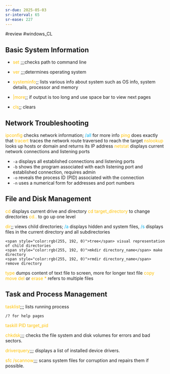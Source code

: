 ```yaml
---
sr-due: 2025-05-03
sr-interval: 65
sr-ease: 227
---
```


#review
#windows_CL

## Basic System Information

- <span style="color:rgb(255, 192, 0)">set</span> ;;;checks path to command line
<!--SR:!2025-09-05,143,234!2025-07-15,142,274-->
- <span style="color:rgb(255, 192, 0)">ver</span> ;;;determines operating system
<!--SR:!2025-05-02,90,274!2025-07-19,157,310-->
- <span style="color:rgb(255, 192, 0)">systeminfo</span>;; lists various info about system such as OS info, system details, processor and memory
<!--SR:!2025-07-02,119,266-->
- <span style="color:rgb(255, 192, 0)">|more</span>;; if output is too long and use space bar to view next pages
<!--SR:!2025-11-04,203,286-->
- <span style="color:rgb(255, 192, 0)">cls</span>;; clears
<!--SR:!2025-04-26,89,286-->

## Network Troubleshooting

<span style="color:rgb(255, 192, 0)">ipconfig</span> checks network information; <span style="color:rgb(0, 176, 240)">/all</span> for more info
<span style="color:rgb(255, 192, 0)">ping</span> does exactly that
<span style="color:rgb(255, 192, 0)">tracert</span> traces the network route traversed to reach the target
<span style="color:rgb(255, 192, 0)">nslookup</span> looks up hosts or domain and returns its IP address
<span style="color:rgb(255, 192, 0)">netstat</span> displays current network connections and listening ports
- `-a` displays all established connections and listening ports
- `-b` shows the program associated with each listening port and established connection, requires admin
- `-o` reveals the process ID (PID) associated with the connection
- `-n` uses a numerical form for addresses and port numbers

## File and Disk Management

<span style="color:rgb(255, 192, 0)">cd</span> displays current drive and directory
	<span style="color:rgb(255, 192, 0)">cd target_directory</span> to change directories
	<span style="color:rgb(255, 192, 0)">cd..</span>  to go up one level

<span style="color:rgb(255, 192, 0)">dir</span>;; views child directories; <span style="color:rgb(0, 176, 240)">/a</span> displays hidden and system files, <span style="color:rgb(0, 176, 240)">/s</span> displays files in the current directory and all subdirectories
<!--SR:!2025-05-18,77,247-->
	<span style="color:rgb(255, 192, 0)">tree</span> visual representation of child directories
	<span style="color:rgb(255, 192, 0)">mkdir directory_name</span> make directory 
	<span style="color:rgb(255, 192, 0)">rmdir directory_name</span> remove directory
	
<span style="color:rgb(255, 192, 0)">type</span> dumps content of text file to screen, more for longer text file
<span style="color:rgb(255, 192, 0)">copy</span> 
<span style="color:rgb(255, 192, 0)">move</span>
<span style="color:rgb(255, 192, 0)">del</span> or <span style="color:rgb(255, 192, 0)">erase</span>
<span style="color:rgb(255, 192, 0)">*</span> refers to multiple files

## Task and Process Management

<span style="color:rgb(255, 192, 0)">tasklist</span>;;; lists running process
<!--SR:!2025-07-07,106,273!2025-06-23,95,273-->
	/? for help pages

<span style="color:rgb(255, 192, 0)">taskill PID target_pid</span> 


<span style="color:rgb(255, 192, 0)">chkdsk</span>;;; checks the file system and disk volumes for errors and bad sectors.
<!--SR:!2025-05-08,16,152!2025-05-24,114,292-->
<span style="color:rgb(255, 192, 0)">driverquery</span>;;; displays a list of installed device drivers.
<!--SR:!2025-09-09,173,272!2025-09-17,155,234-->
<span style="color:rgb(255, 192, 0)">sfc /scannow</span>;;; scans system files for corruption and repairs them if possible.
<!--SR:!2025-06-04,85,212!2025-06-08,98,232-->